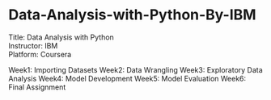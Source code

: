 # Data-Analysis-with-Python-By-IBM
Title: Data Analysis with Python\
Instructor: IBM\
Platform: Coursera

Week1: Importing Datasets
Week2: Data Wrangling
Week3: Exploratory Data Analysis
Week4: Model Development
Week5: Model Evaluation
Week6: Final Assignment
